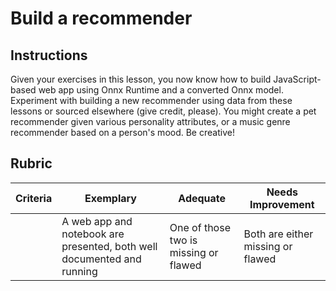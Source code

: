 # Build a recommender

## Instructions

Given your exercises in this lesson, you now know how to build JavaScript-based web app using Onnx Runtime and a converted Onnx model. Experiment with building a new recommender using data from these lessons or sourced elsewhere (give credit, please). You might create a pet recommender given various personality attributes, or a music genre recommender based on a person's mood. Be creative!

## Rubric

| Criteria | Exemplary                                                              | Adequate                              | Needs Improvement                 |
| -------- | ---------------------------------------------------------------------- | ------------------------------------- | --------------------------------- |
|          | A web app and notebook are presented, both well documented and running | One of those two is missing or flawed | Both are either missing or flawed |
